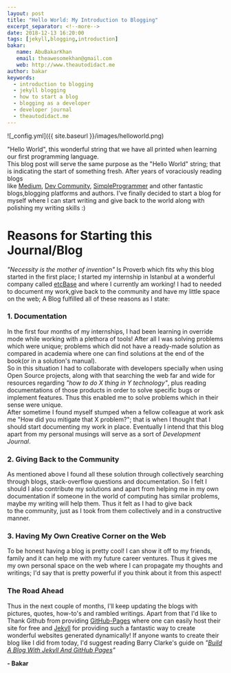```yaml
--- 
layout: post    
title: "Hello World: My Introduction to Blogging"  
excerpt_separator: <!--more-->
date: 2018-12-13 16:20:00
tags: [jekyll,blogging,introduction]
bakar:
   name: AbuBakarKhan
   email: theawesomekhan@gmail.com
   web: http://www.theautodidact.me
author: bakar
keywords:
  - introduction to blogging
  - jekyll blogging
  - how to start a blog
  - blogging as a developer
  - developer journal
  - theautodidact.me
---    
```

    
 ![_config.yml]({{ site.baseurl }}/images/helloworld.png)  

"Hello World", this wonderful string that we have all printed when learning our first programming language.    
This blog post will serve the same purpose as the "Hello World" string; that is indicating the start of something fresh. After years of voraciously reading blogs     
like [Medium](https://medium.com/), [Dev Community](https://dev.to/), [SimpleProgrammer](https://simpleprogrammer.com/) and other fantastic blogs,blogging platforms and authors. I've finally decided to start a blog for myself where I can start writing and give back to the world along with polishing my writing skills :)    
<!--more-->
# Reasons for Starting this Journal/Blog   
*"Necessity is the mother of invention"*
 Is Proverb which fits why this blog started in the first place; I started my internship in Istanbul at a wonderful company called [etcBase](https://www.etcbase.com/) and where I currently am working! I had to needed to document my work,give back to the community and have my little space on the web; A Blog fulfilled all of these reasons as I state: 
### 1. Documentation  
  In the first four months of my internships, I had been learning in override mode while working with a plethora of tools! After all I was solving problems which were unique; problems which did not have a ready-made solution as compared in academia where one can find solutions at the end of the book(or in a solution's manual).   
  So in this situation I had to collaborate with developers specially when using Open Source projects, along with that searching the web far and wide for resources regarding *"how to do X thing in Y technology"*, plus reading documentations of those products in order to solve specific bugs or implement features. Thus this enabled me to solve problems which in their sense were unique.   
  After sometime I found myself stumped when a fellow colleague at work ask me "How did you mitigate that X problem?"; that is when I thought that I should start documenting my work in place. Eventually I intend that this blog apart from my personal musings will serve as a sort of *Development Journal*.   
### 2. Giving Back to the Community  
  As mentioned above I found all these solution through collectively searching through blogs, stack-overflow questions and documentation. So I felt I should I also contribute my solutions and apart from helping me in my own documentation if someone in the world of computing has similar problems, maybe my writing will help them. Thus it felt as I had to give back  
  to the community, just as I took from them collectively and in a constructive manner.  
### 3. Having My Own Creative Corner on the Web 
  To be honest having a blog is pretty cool! I can show it off to my friends, family and it can help me with my future career ventures. Thus it gives me my own personal space on the web where I can propagate my thoughts and writings; I'd say that is pretty powerful if you think about it from this aspect!  
    
    
### The Road Ahead  
  Thus in the next couple of months, I'll keep updating the blogs with pictures, quotes, how-to's and rambled writings. Apart from that I'd like to Thank Github from providing [GitHub-Pages](https://pages.github.com/) where one can easily host their site for free and [Jekyll](https://jekyllrb.com/) for providing such a fantastic way to create wonderful websites generated dynamically!
  If anyone wants to create their blog like I did from today, I'd suggest reading Barry Clarke's guide on *"[Build A Blog With Jekyll And GitHub Pages](https://www.smashingmagazine.com/2014/08/build-blog-jekyll-github-pages/)"*
 
 
 
 **-  Bakar**